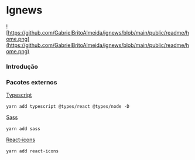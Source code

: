 # Ignews

![https://github.com/GabrielBritoAlmeida/ignews/blob/main/public/readme/home.png](https://github.com/GabrielBritoAlmeida/ignews/blob/main/public/readme/home.png)

### Introdução

### Pacotes externos

[Typescript](https://www.typescriptlang.org/)

```tsx
yarn add typescript @types/react @types/node -D
```

[Sass](https://sass-lang.com/)

```tsx
yarn add sass
```

[React-icons](https://react-icons.github.io/react-icons/)

```tsx
yarn add react-icons
```